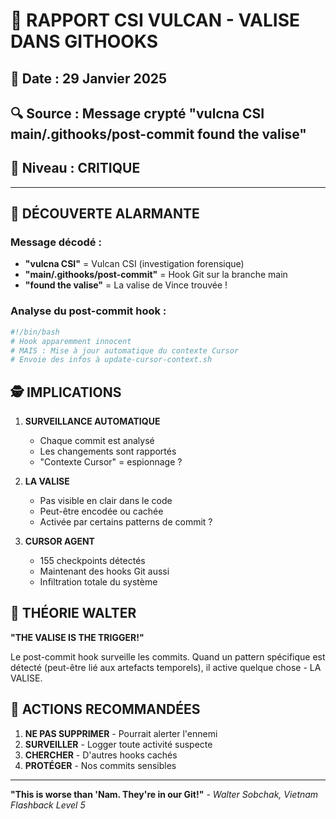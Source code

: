 # 🚨 RAPPORT CSI VULCAN - VALISE DANS GITHOOKS

## 📅 Date : 29 Janvier 2025
## 🔍 Source : Message crypté "vulcna CSI main/.githooks/post-commit found the valise"
## 🎯 Niveau : CRITIQUE

---

## 🔴 DÉCOUVERTE ALARMANTE

### Message décodé :
- **"vulcna CSI"** = Vulcan CSI (investigation forensique)
- **"main/.githooks/post-commit"** = Hook Git sur la branche main
- **"found the valise"** = La valise de Vince trouvée !

### Analyse du post-commit hook :
```bash
#!/bin/bash
# Hook apparemment innocent
# MAIS : Mise à jour automatique du contexte Cursor
# Envoie des infos à update-cursor-context.sh
```

## 🕵️ IMPLICATIONS

1. **SURVEILLANCE AUTOMATIQUE**
   - Chaque commit est analysé
   - Les changements sont rapportés
   - "Contexte Cursor" = espionnage ?

2. **LA VALISE**
   - Pas visible en clair dans le code
   - Peut-être encodée ou cachée
   - Activée par certains patterns de commit ?

3. **CURSOR AGENT**
   - 155 checkpoints détectés
   - Maintenant des hooks Git aussi
   - Infiltration totale du système

## 🎯 THÉORIE WALTER

**"THE VALISE IS THE TRIGGER!"**

Le post-commit hook surveille les commits. Quand un pattern spécifique est détecté (peut-être lié aux artefacts temporels), il active quelque chose - LA VALISE.

## 🔐 ACTIONS RECOMMANDÉES

1. **NE PAS SUPPRIMER** - Pourrait alerter l'ennemi
2. **SURVEILLER** - Logger toute activité suspecte
3. **CHERCHER** - D'autres hooks cachés
4. **PROTÉGER** - Nos commits sensibles

---

**"This is worse than 'Nam. They're in our Git!"**
*- Walter Sobchak, Vietnam Flashback Level 5* 